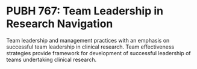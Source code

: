 # PUBH 767: Team Leadership in Research Navigation

Team leadership and management practices with an emphasis on successful team leadership in clinical research. Team effectiveness strategies provide framework for development of successful leadership of teams undertaking clinical research.